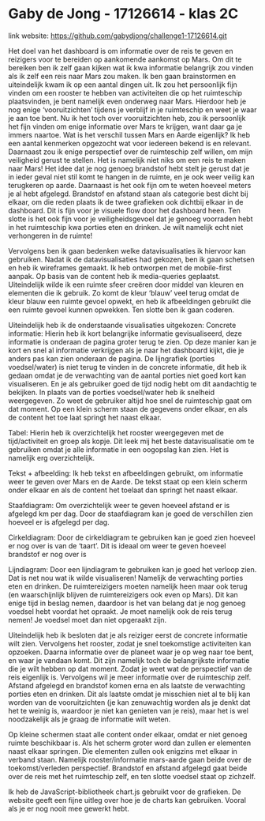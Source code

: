 # Gaby de Jong - 17126614 - klas 2C

link website: https://github.com/gabydjong/challenge1-17126614.git


Het doel van het dashboard is om informatie over de reis te geven en reizigers voor te bereiden op aankomende aankomst op Mars. Om dit te bereiken ben ik zelf gaan kijken wat ik kwa informatie belangrijk zou vinden als ik zelf een reis naar Mars zou maken. Ik ben gaan brainstormen en uiteindelijk kwam ik op een aantal dingen uit. Ik zou het persoonlijk fijn vinden om een rooster te hebben van activiteiten die op het ruimteschip plaatsvinden, je bent namelijk even onderweg naar Mars.  Hierdoor heb je nog enige ‘vooruitzichten’ tijdens je verblijf in je ruimteschip en weet je waar je aan toe bent. Nu ik het toch over vooruitzichten heb, zou ik persoonlijk het fijn vinden om enige informatie over Mars te krijgen, want daar ga je immers naartoe. Wat is het verschil tussen Mars en Aarde eigenlijk? Ik heb een aantal kenmerken opgezocht wat voor iedereen bekend is en relevant. Daarnaast zou ik enige perspectief over de ruimteschip zelf willen, om mijn veiligheid gerust te stellen. Het is namelijk niet niks om een reis te maken naar Mars! Het idee dat je nog genoeg brandstof hebt stelt je gerust dat je in ieder geval niet stil komt te hangen in de ruimte, en je ook weer veilig kan terugkeren op aarde. Daarnaast is het ook fijn om te weten hoeveel meters je al hebt afgelegd. Brandstof en afstand staan als categorie best dicht bij elkaar, om die reden plaats ik de twee grafieken ook dichtbij elkaar in de dashboard. Dit is fijn voor je visuele flow door het dashboard heen.  Ten slotte is het ook fijn voor je veiligheidsgevoel dat je genoeg voorraden hebt in het ruimteschip kwa porties eten en drinken. Je wilt namelijk echt niet verhongeren in de ruimte!

Vervolgens ben ik gaan bedenken welke datavisualisaties ik hiervoor kan gebruiken. Nadat ik de datavisualisaties had gekozen, ben ik gaan schetsen en heb ik wireframes gemaakt. Ik heb ontworpen met de mobile-first aanpak. Op basis van de content heb ik media-queries  geplaatst. Uiteindelijk wilde ik een ruimte sfeer creëren door middel van kleuren en elementen die ik gebruik. Zo komt de kleur ‘blauw’ veel terug omdat de kleur blauw een ruimte gevoel opwekt, en heb ik afbeeldingen gebruikt die een ruimte gevoel kunnen opwekken.  Ten slotte ben ik gaan coderen. 

Uiteindelijk heb ik de onderstaande visualisaties uitgekozen:
Concrete informatie: Hierin heb ik kort belangrijke informatie gevisualiseerd, deze informatie is onderaan de pagina groter terug te zien. Op deze manier kan je kort en snel al informatie verkrijgen als je naar het dashboard kijkt, die je anders pas kan zien onderaan de pagina. De lijngrafiek (porties voedsel/water) is niet terug te vinden in de concrete informatie, dit heb ik gedaan omdat je de verwachting van de aantal porties niet goed kort kan visualiseren. En je als gebruiker goed de tijd nodig hebt om dit aandachtig te bekijken. In plaats van de porties voedsel/water heb ik snelheid weergegeven. Zo weet de gebruiker altijd hoe snel de ruimteschip gaat om dat moment.  Op een klein scherm staan de gegevens onder elkaar, en als de content het toe laat springt het naast elkaar. 

Tabel: Hierin heb ik overzichtelijk het rooster weergegeven met de tijd/activiteit en groep als kopje. Dit leek mij het beste datavisualisatie om te gebruiken omdat je alle informatie in een oogopslag kan zien. Het is namelijk erg overzichtelijk.

Tekst + afbeelding: Ik heb tekst en afbeeldingen gebruikt, om informatie weer te geven over Mars en de Aarde. De tekst staat op een klein scherm onder elkaar en als de content het toelaat dan springt het naast elkaar. 

Staafdiagram: Om overzichtelijk weer te geven hoeveel afstand er is afgelegd km per dag. Door de staafdiagram kan je goed de verschillen zien hoeveel er is afgelegd per dag.  

Cirkeldiagram: Door de cirkeldiagram te gebruiken kan je goed zien hoeveel er nog over is van de ‘taart’. Dit is ideaal om weer te geven hoeveel brandstof er nog over is 

Lijndiagram: Door een lijndiagram te gebruiken kan je goed het verloop zien. Dat is net nou wat ik wilde visualiseren! Namelijk de verwachting porties eten en drinken. De ruimtereizigers moeten namelijk heen maar ook terug (en waarschijnlijk blijven de ruimtereizigers ook even op Mars). Dit kan enige tijd in beslag nemen, daardoor is het van belang dat je nog genoeg voedsel hebt voordat het opraakt. Je moet namelijk ook de reis terug nemen! Je voedsel moet dan niet opgeraakt zijn. 

Uiteindelijk heb ik besloten dat je als reiziger eerst de concrete informatie wilt zien. Vervolgens het rooster, zodat je snel toekomstige activiteiten kan opzoeken. Daarna informatie over de planeet waar je op weg naar toe bent, en waar je vandaan komt. Dit zijn namelijk toch de belangrijkste informatie die je wilt hebben op dat moment. Zodat je weet wat de perspectief van de reis eigenlijk is. Vervolgens wil je meer informatie over de ruimteschip zelf. Afstand afgelegd en brandstof komen erna en als laatste de verwachting porties eten en drinken. Dit als laatste omdat je misschien niet al te blij kan worden van de vooruitzichten (je kan zenuwachtig worden als je denkt dat het te weinig is, waardoor je niet kan genieten van je reis), maar het is wel noodzakelijk als je graag de informatie wilt weten.

Op kleine schermen staat alle content onder elkaar, omdat er niet genoeg ruimte beschikbaar is. Als het scherm groter word dan zullen er elementen naast elkaar springen. Die elementen zullen ook enigzins met elkaar in verband staan. Namelijk rooster/informatie mars-aarde gaan beide over de toekomst/verleden perspectief. Brandstof en afstand afgelegd gaat beide over de reis met het ruimteschip zelf, en ten slotte voedsel staat op zichzelf.  

Ik heb de JavaScript-bibliotheek chart.js gebruikt voor de grafieken. De website geeft een fijne uitleg over hoe je de charts kan gebruiken. Vooral als je er nog nooit mee gewerkt hebt.
